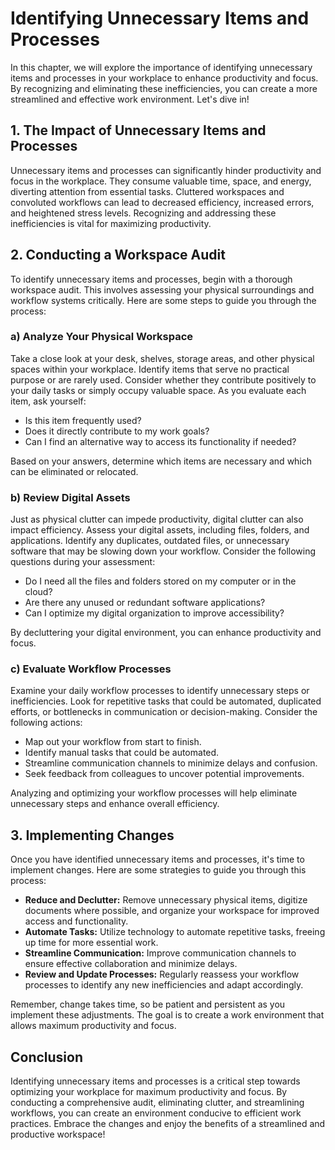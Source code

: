 # Identifying Unnecessary Items and Processes

In this chapter, we will explore the importance of identifying unnecessary items and processes in your workplace to enhance productivity and focus. By recognizing and eliminating these inefficiencies, you can create a more streamlined and effective work environment. Let's dive in!

## 1\. The Impact of Unnecessary Items and Processes

Unnecessary items and processes can significantly hinder productivity and focus in the workplace. They consume valuable time, space, and energy, diverting attention from essential tasks. Cluttered workspaces and convoluted workflows can lead to decreased efficiency, increased errors, and heightened stress levels. Recognizing and addressing these inefficiencies is vital for maximizing productivity.

## 2\. Conducting a Workspace Audit

To identify unnecessary items and processes, begin with a thorough workspace audit. This involves assessing your physical surroundings and workflow systems critically. Here are some steps to guide you through the process:

### a) Analyze Your Physical Workspace

Take a close look at your desk, shelves, storage areas, and other physical spaces within your workplace. Identify items that serve no practical purpose or are rarely used. Consider whether they contribute positively to your daily tasks or simply occupy valuable space. As you evaluate each item, ask yourself:

- Is this item frequently used?
- Does it directly contribute to my work goals?
- Can I find an alternative way to access its functionality if needed?

Based on your answers, determine which items are necessary and which can be eliminated or relocated.

### b) Review Digital Assets

Just as physical clutter can impede productivity, digital clutter can also impact efficiency. Assess your digital assets, including files, folders, and applications. Identify any duplicates, outdated files, or unnecessary software that may be slowing down your workflow. Consider the following questions during your assessment:

- Do I need all the files and folders stored on my computer or in the cloud?
- Are there any unused or redundant software applications?
- Can I optimize my digital organization to improve accessibility?

By decluttering your digital environment, you can enhance productivity and focus.

### c) Evaluate Workflow Processes

Examine your daily workflow processes to identify unnecessary steps or inefficiencies. Look for repetitive tasks that could be automated, duplicated efforts, or bottlenecks in communication or decision-making. Consider the following actions:

- Map out your workflow from start to finish.
- Identify manual tasks that could be automated.
- Streamline communication channels to minimize delays and confusion.
- Seek feedback from colleagues to uncover potential improvements.

Analyzing and optimizing your workflow processes will help eliminate unnecessary steps and enhance overall efficiency.

## 3\. Implementing Changes

Once you have identified unnecessary items and processes, it's time to implement changes. Here are some strategies to guide you through this process:

- **Reduce and Declutter:** Remove unnecessary physical items, digitize documents where possible, and organize your workspace for improved access and functionality.
- **Automate Tasks:** Utilize technology to automate repetitive tasks, freeing up time for more essential work.
- **Streamline Communication:** Improve communication channels to ensure effective collaboration and minimize delays.
- **Review and Update Processes:** Regularly reassess your workflow processes to identify any new inefficiencies and adapt accordingly.

Remember, change takes time, so be patient and persistent as you implement these adjustments. The goal is to create a work environment that allows maximum productivity and focus.

## Conclusion

Identifying unnecessary items and processes is a critical step towards optimizing your workplace for maximum productivity and focus. By conducting a comprehensive audit, eliminating clutter, and streamlining workflows, you can create an environment conducive to efficient work practices. Embrace the changes and enjoy the benefits of a streamlined and productive workspace!
